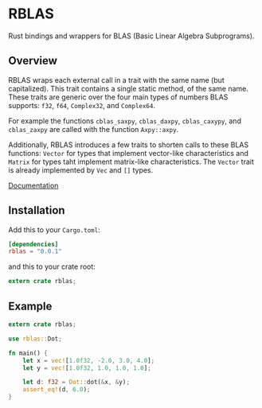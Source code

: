 # RBLAS

Rust bindings and wrappers for BLAS (Basic Linear Algebra Subprograms).

## Overview

RBLAS wraps each external call in a trait with the same name (but capitalized).
This trait contains a single static method, of the same name. These traits are
generic over the four main types of numbers BLAS supports: `f32`, `f64`,
`Complex32`, and `Complex64`.

For example the functions `cblas_saxpy`, `cblas_daxpy`, `cblas_caxypy`, and
`cblas_zaxpy` are called with the function `Axpy::axpy`.

Additionally, RBLAS introduces a few traits to shorten calls to these BLAS
functions: `Vector` for types that implement vector-like characteristics and
`Matrix` for types taht implement matrix-like characteristics. The `Vector`
trait is already implemented by `Vec` and `[]` types.

[Documentation](http://mikkyang.github.io/rust-blas/doc/rblas/index.html)

## Installation

Add this to your `Cargo.toml`:

```toml
[dependencies]
rblas = "0.0.1"
```

and this to your crate root:
```rust
extern crate rblas;
```

## Example

```rust
extern crate rblas;

use rblas::Dot;

fn main() {
    let x = vec![1.0f32, -2.0, 3.0, 4.0];
    let y = vec![1.0f32, 1.0, 1.0, 1.0];

    let d: f32 = Dot::dot(&x, &y);
    assert_eq!(d, 6.0);
}
```
